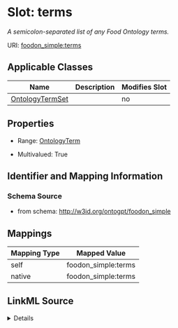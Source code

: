 

# Slot: terms


_A semicolon-separated list of any Food Ontology terms._



URI: [foodon_simple:terms](http://w3id.org/ontogpt/foodon_simpleterms)



<!-- no inheritance hierarchy -->





## Applicable Classes

| Name | Description | Modifies Slot |
| --- | --- | --- |
| [OntologyTermSet](OntologyTermSet.md) |  |  no  |







## Properties

* Range: [OntologyTerm](OntologyTerm.md)

* Multivalued: True





## Identifier and Mapping Information







### Schema Source


* from schema: http://w3id.org/ontogpt/foodon_simple




## Mappings

| Mapping Type | Mapped Value |
| ---  | ---  |
| self | foodon_simple:terms |
| native | foodon_simple:terms |




## LinkML Source

<details>
```yaml
name: terms
description: A semicolon-separated list of any Food Ontology terms.
from_schema: http://w3id.org/ontogpt/foodon_simple
rank: 1000
alias: terms
owner: OntologyTermSet
domain_of:
- OntologyTermSet
range: OntologyTerm
multivalued: true

```
</details>